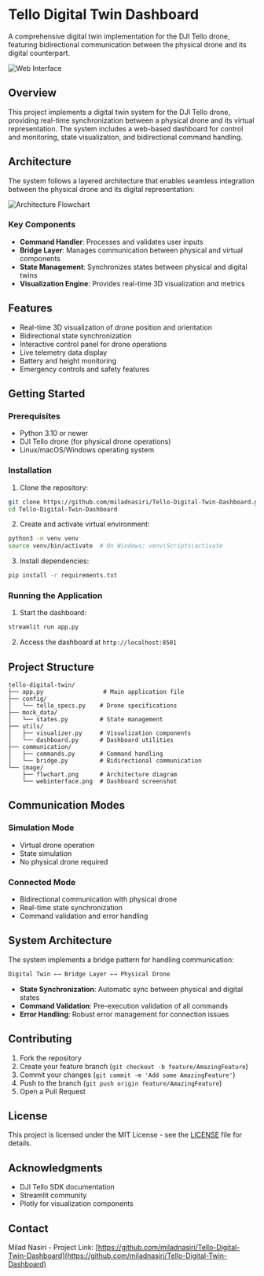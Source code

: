 # Tello Digital Twin Dashboard

A comprehensive digital twin implementation for the DJI Tello drone, featuring bidirectional communication between the physical drone and its digital counterpart.

![Web Interface]([image/webinterface.png](https://github.com/miladnasiri/Tello-Digital-Twin-Dashboard/blob/main/image/Dashboard%20Usage%20Flow))

## Overview

This project implements a digital twin system for the DJI Tello drone, providing real-time synchronization between a physical drone and its virtual representation. The system includes a web-based dashboard for control and monitoring, state visualization, and bidirectional command handling.

## Architecture

The system follows a layered architecture that enables seamless integration between the physical drone and its digital representation:

![Architecture Flowchart]([image/flwchart.png])

### Key Components

- **Command Handler**: Processes and validates user inputs
- **Bridge Layer**: Manages communication between physical and virtual components
- **State Management**: Synchronizes states between physical and digital twins
- **Visualization Engine**: Provides real-time 3D visualization and metrics

## Features

- Real-time 3D visualization of drone position and orientation
- Bidirectional state synchronization
- Interactive control panel for drone operations
- Live telemetry data display
- Battery and height monitoring
- Emergency controls and safety features

## Getting Started

### Prerequisites

- Python 3.10 or newer
- DJI Tello drone (for physical drone operations)
- Linux/macOS/Windows operating system

### Installation

1. Clone the repository:
```bash
git clone https://github.com/miladnasiri/Tello-Digital-Twin-Dashboard.git
cd Tello-Digital-Twin-Dashboard
```

2. Create and activate virtual environment:
```bash
python3 -m venv venv
source venv/bin/activate  # On Windows: venv\Scripts\activate
```

3. Install dependencies:
```bash
pip install -r requirements.txt
```

### Running the Application

1. Start the dashboard:
```bash
streamlit run app.py
```

2. Access the dashboard at `http://localhost:8501`

## Project Structure

```
tello-digital-twin/
├── app.py                 # Main application file
├── config/
│   └── tello_specs.py    # Drone specifications
├── mock_data/
│   └── states.py         # State management
├── utils/
│   ├── visualizer.py     # Visualization components
│   └── dashboard.py      # Dashboard utilities
├── communication/
│   ├── commands.py       # Command handling
│   └── bridge.py         # Bidirectional communication
└── image/
    ├── flwchart.png      # Architecture diagram
    └── webinterface.png  # Dashboard screenshot
```

## Communication Modes

### Simulation Mode
- Virtual drone operation
- State simulation
- No physical drone required

### Connected Mode
- Bidirectional communication with physical drone
- Real-time state synchronization
- Command validation and error handling

## System Architecture

The system implements a bridge pattern for handling communication:

```python
Digital Twin ←→ Bridge Layer ←→ Physical Drone
```

- **State Synchronization**: Automatic sync between physical and digital states
- **Command Validation**: Pre-execution validation of all commands
- **Error Handling**: Robust error management for connection issues

## Contributing

1. Fork the repository
2. Create your feature branch (`git checkout -b feature/AmazingFeature`)
3. Commit your changes (`git commit -m 'Add some AmazingFeature'`)
4. Push to the branch (`git push origin feature/AmazingFeature`)
5. Open a Pull Request

## License

This project is licensed under the MIT License - see the [LICENSE](LICENSE) file for details.

## Acknowledgments

- DJI Tello SDK documentation
- Streamlit community
- Plotly for visualization components

## Contact

Milad Nasiri -
Project Link: [https://github.com/miladnasiri/Tello-Digital-Twin-Dashboard](https://github.com/miladnasiri/Tello-Digital-Twin-Dashboard)
